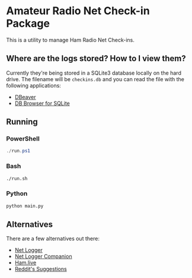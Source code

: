 # Amateur Radio Net Check-in Package

This is a utility to manage Ham Radio Net Check-ins.

## Where are the logs stored? How to I view them?

Currently they're being stored in a SQLite3 database locally on the hard drive. 
The filename will be `checkins.db` and you can read the file with the following applications:

* [DBeaver](https://dbeaver.io/)
* [DB Browser for SQLite](https://sqlitebrowser.org/)

## Running

### PowerShell

```PowerShell
./run.ps1
```

### Bash

```bash
./run.sh
```

### Python

```Python
python main.py
```

## Alternatives

There are a few alternatives out there:

* [Net Logger](https://www.netlogger.org/)
* [Net Logger Companion](https://play.google.com/store/apps/details?id=com.group427.netloggercompanion)
* [Ham.live](https://www.ham.live/)
* [Reddit's Suggestions](https://www.reddit.com/r/amateurradio/comments/10e51t9/what_is_your_favourite_logging_software_and_more/)
